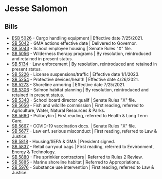 # Jesse Salomon
## Bills
* [ESB 5026](/bill/2021-22/esb/5026/) - Cargo handling equipment | Effective date 7/25/2021.
* [SB 5042](/bill/2021-22/sb/5042/) - GMA actions effective date | Delivered to Governor.
* [SB 5043](/bill/2021-22/sb/5043/) - School employee housing | Senate Rules "X" file.
* [SB 5056](/bill/2021-22/sb/5056/) - Wilderness therapy programs | By resolution, reintroduced and retained in present status.
* [SB 5134](/bill/2021-22/sb/5134/) - Law enforcement | By resolution, reintroduced and retained in present status.
* [SB 5226](/bill/2021-22/sb/5226/) - License suspensions/traffic | Effective date 1/1/2023.
* [SB 5254](/bill/2021-22/sb/5254/) - Protective devices/health | Effective date 4/26/2021.
* [SB 5273](/bill/2021-22/sb/5273/) - Shoreline armoring | Effective date 7/25/2021.
* [SB 5306](/bill/2021-22/sb/5306/) - Salmon habitat planning | By resolution, reintroduced and retained in present status.
* [SB 5340](/bill/2021-22/sb/5340/) - School board director qualif | Senate Rules "X" file.
* [SB 5656](/bill/2021-22/sb/5656/) - Fish and wildlife commission | First reading, referred to Agriculture, Water, Natural Resources & Parks.
* [SB 5660](/bill/2021-22/sb/5660/) - Psilocybin | First reading, referred to Health & Long Term Care.
* [SB 5667](/bill/2021-22/sb/5667/) - COVID-19 vaccination docs. | Senate Rules "X" file.
* [SB 5677](/bill/2021-22/sb/5677/) - Law enf. serious misconduct | First reading, referred to Law & Justice.
* [SB 5818](/bill/2021-22/sb/5818/) - Housing/SEPA & GMA | President signed.
* [SB 5837](/bill/2021-22/sb/5837/) - Retail carryout bags | First reading, referred to Environment, Energy & Technology.
* [SB 5880](/bill/2021-22/sb/5880/) - Fire sprinkler contractors | Referred to Rules 2 Review.
* [SB 5885](/bill/2021-22/sb/5885/) - Marine shoreline habitat | Referred to Appropriations.
* [SB 5976](/bill/2021-22/sb/5976/) - Substance use intervention | First reading, referred to Law & Justice.
